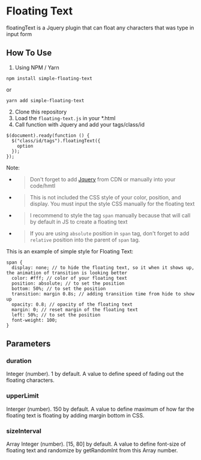 # Floating Text

floatingText is a Jquery plugin that can float any characters that was type in input form

## How To Use

1. Using NPM / Yarn

```
npm install simple-floating-text
```

or

```
yarn add simple-floating-text
```

2. Clone this repository
3. Load the `floating-text.js` in your \*.html
4. Call function with Jquery and add your tags/class/id

```
$(document).ready(function () {
  $("class/id/tags").floatingText({
    option
  });
});
```

Note:

* > Don't forget to add [Jquery](https://code.jquery.com/jquery-3.6.2.min.js) from CDN or manually into your code/hmtl
* > This is not included the CSS style of your color, position, and display. You must input the style CSS manually for the floating text
* > I recommend to style the tag ```span``` manually because that will call by default in JS to create a floating text
* > If you are using ```absolute``` position in ```span``` tag, don't forget to add ```relative``` position into the parent of ```span``` tag.

This is an example of simple style for Floating Text:

```
span {
  display: none; // to hide the floating text, so it when it shows up, the animation of transition is looking better
  color: #fff; // color of your floating text
  position: absolute; // to set the position
  bottom: 50%; // to set the position
  transition: margin 0.8s; // adding transition time from hide to show up
  opacity: 0.8; // opacity of the floating text
  margin: 0; // reset margin of the floating text
  left: 50%; // to set the position
  font-weight: 100;
}
```

## Parameters

### duration

Integer (number). 1 by default. A value to define speed of fading out the floating characters.

### upperLimit

Interger (number). 150 by default. A value to define maximum of how far the floating text is floating by adding margin bottom in CSS.

### sizeInterval

Array Integer (number). [15, 80] by default. A value to define font-size of floating text and randomize by getRandomInt from this Array number.
